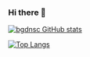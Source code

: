 ### Hi there 👋

[![bgdnsc GitHub stats](https://github-readme-stats.vercel.app/api?username=bgdnsc&theme=gotham&show_icons=true)](https://github.com/bgdnsc/github-readme-stats)

[![Top Langs](https://github-readme-stats.vercel.app/api/top-langs/?username=bgdnsc&theme=gotham&layout=compact)](https://github.com/bgdnsc/github-readme-stats)


<!--
**bgdnsc/bgdnsc** is a ✨ _special_ ✨ repository because its `README.md` (this file) appears on your GitHub profile.

Here are some ideas to get you started:

- 🔭 I’m currently working on ...
- 🌱 I’m currently learning ...
- 👯 I’m looking to collaborate on ...
- 🤔 I’m looking for help with ...
- 💬 Ask me about ...
- 📫 How to reach me: ...
- 😄 Pronouns: ...
- ⚡ Fun fact: ...
-->
